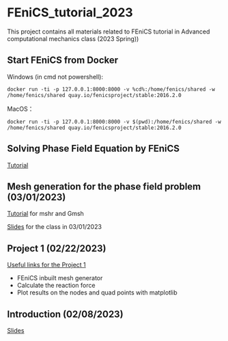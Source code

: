 
# FEniCS_tutorial_2023
This project contains all materials related to FEniCS tutorial in Advanced computational mechanics class (2023 Spring))
## Start FEniCS from Docker
Windows (in cmd not powershell):

    docker run -ti -p 127.0.0.1:8000:8000 -v %cd%:/home/fenics/shared -w /home/fenics/shared quay.io/fenicsproject/stable:2016.2.0

MacOS：

    docker run -ti -p 127.0.0.1:8000:8000 -v $(pwd):/home/fenics/shared -w /home/fenics/shared quay.io/fenicsproject/stable:2016.2.0

## Solving Phase Field Equation by FEniCS
[Tutorial](https://github.com/YuxiangGao0321/FEniCS_tutorial_2023/blob/main/PhaseFieldDamage_FEniCS.md)

## Mesh generation for the phase field problem (03/01/2023)
[Tutorial](https://github.com/YuxiangGao0321/FEniCS_tutorial_2023/blob/main/MeshforCrack.md) for mshr and Gmsh

[Slides](https://github.com/YuxiangGao0321/FEniCS_tutorial_2023/blob/main/Slides_03012023.pdf) for the class in 03/01/2023
## Project 1 (02/22/2023)
[Useful links for the Project 1](https://github.com/YuxiangGao0321/FEniCS_tutorial_2023/blob/main/UsefulLink_Project1.md)

- FEniCS inbuilt mesh generator
- Calculate the reaction force
- Plot results on the nodes and quad points with matplotlib
## Introduction (02/08/2023)
[Slides](https://github.com/YuxiangGao0321/FEniCS_tutorial_2023/blob/main/Mesh%20generation%20and%20coding%20in%20FEniCS.pdf)
